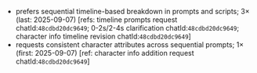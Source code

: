 - prefers sequential timeline-based breakdown in prompts and scripts; 3× (last: 2025-09-07) [refs: timeline prompts request chatId:`48cdbd20dc9649`; 0-2s/2-4s clarification chatId:`48cdbd20dc9649`; character info timeline revision chatId:`48cdbd20dc9649`]
- requests consistent character attributes across sequential prompts; 1× (first: 2025-09-07) [ref: character info addition request chatId:`48cdbd20dc9649`]